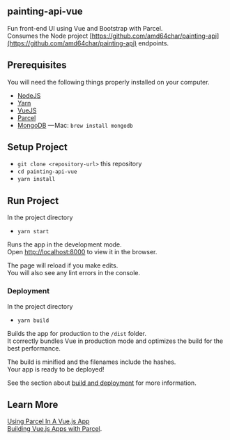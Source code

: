 
## painting-api-vue

Fun front-end UI using Vue and Bootstrap with Parcel.<br>
Consumes the Node project [https://github.com/amd64char/painting-api](https://github.com/amd64char/painting-api) endpoints.

## Prerequisites

You will need the following things properly installed on your computer.

* [NodeJS](https://nodejs.org/en/)
* [Yarn](https://yarnpkg.com/lang/en/docs/install/#mac-stable)
* [VueJS](https://vuejs.org/v2/guide/)
* [Parcel](https://parceljs.org/getting_started.html)
* [MongoDB](https://docs.mongodb.com/manual/administration/install-community/) — Mac: `brew install mongodb`

## Setup Project

* `git clone <repository-url>` this repository
* `cd painting-api-vue`
* `yarn install`

## Run Project

In the project directory

* `yarn start`

Runs the app in the development mode.<br>
Open [http://localhost:8000](http://localhost:8000) to view it in the browser.

The page will reload if you make edits.<br>
You will also see any lint errors in the console.

### Deployment

In the project directory

* `yarn build`

Builds the app for production to the `/dist` folder.<br>
It correctly bundles Vue in production mode and optimizes the build for the best performance.

The build is minified and the filenames include the hashes.<br>
Your app is ready to be deployed!

See the section about [build and deployment](https://parceljs.org/cli.html#build) for more information.

## Learn More

[Using Parcel In A Vue.js App](https://scotch.io/tutorials/using-parcel-in-a-vuejs-app)<br>
[Building Vue.js Apps with Parcel](https://alligator.io/vuejs/vue-parceljs/).

